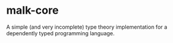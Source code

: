 # malk-core

A simple (and very incomplete) type theory implementation for a dependently
typed programming language.

